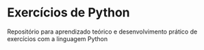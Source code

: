 # Exercícios de Python
Repositório para aprendizado teórico e desenvolvimento prático de exercícios com a linguagem Python
